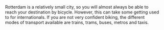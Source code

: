 Rotterdam is a relatively small city, so you will almost always be able to reach your destination by bicycle. However, this can take some getting used to for internationals. If you are not very confident biking, the different modes of transport available are trains, trams, buses, metros and taxis.